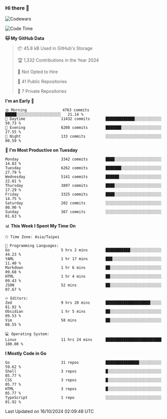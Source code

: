 ### Hi there 👋

![Codewars](https://www.codewars.com/users/omegaatt36/badges/small)

<!--START_SECTION:waka-->
![Code Time](http://img.shields.io/badge/Code%20Time-2%2C849%20hrs%2057%20mins-blue)

**🐱 My GitHub Data** 

> 📦 45.8 kB Used in GitHub's Storage 
 > 
> 🏆 1,332 Contributions in the Year 2024
 > 
> 🚫 Not Opted to Hire
 > 
> 📜 41 Public Repositories 
 > 
> 🔑 7 Private Repositories 
 > 
**I'm an Early 🐤** 

```text
🌞 Morning                4763 commits        █████░░░░░░░░░░░░░░░░░░░░   21.14 % 
🌆 Daytime                11432 commits       █████████████░░░░░░░░░░░░   50.73 % 
🌃 Evening                6208 commits        ███████░░░░░░░░░░░░░░░░░░   27.55 % 
🌙 Night                  133 commits         ░░░░░░░░░░░░░░░░░░░░░░░░░   00.59 % 
```
📅 **I'm Most Productive on Tuesday** 

```text
Monday                   3342 commits        ████░░░░░░░░░░░░░░░░░░░░░   14.83 % 
Tuesday                  6262 commits        ███████░░░░░░░░░░░░░░░░░░   27.79 % 
Wednesday                5141 commits        ██████░░░░░░░░░░░░░░░░░░░   22.81 % 
Thursday                 3897 commits        ████░░░░░░░░░░░░░░░░░░░░░   17.29 % 
Friday                   3325 commits        ████░░░░░░░░░░░░░░░░░░░░░   14.75 % 
Saturday                 202 commits         ░░░░░░░░░░░░░░░░░░░░░░░░░   00.90 % 
Sunday                   367 commits         ░░░░░░░░░░░░░░░░░░░░░░░░░   01.63 % 
```


📊 **This Week I Spent My Time On** 

```text
🕑︎ Time Zone: Asia/Taipei

💬 Programming Languages: 
Go                       5 hrs 2 mins        ███████████░░░░░░░░░░░░░░   44.23 % 
YAML                     1 hr 17 mins        ███░░░░░░░░░░░░░░░░░░░░░░   11.40 % 
Markdown                 1 hr 6 mins         ██░░░░░░░░░░░░░░░░░░░░░░░   09.68 % 
HTML                     1 hr 4 mins         ██░░░░░░░░░░░░░░░░░░░░░░░   09.43 % 
JSON                     52 mins             ██░░░░░░░░░░░░░░░░░░░░░░░   07.67 % 

🔥 Editors: 
Zed                      9 hrs 20 mins       ████████████████████░░░░░   81.92 % 
Obsidian                 1 hr 5 mins         ██░░░░░░░░░░░░░░░░░░░░░░░   09.53 % 
Vim                      58 mins             ██░░░░░░░░░░░░░░░░░░░░░░░   08.55 % 

💻 Operating System: 
Linux                    11 hrs 24 mins      █████████████████████████   100.00 % 
```

**I Mostly Code in Go** 

```text
Go                       31 repos            ███████████████░░░░░░░░░░   59.62 % 
Shell                    3 repos             █░░░░░░░░░░░░░░░░░░░░░░░░   05.77 % 
CSS                      3 repos             █░░░░░░░░░░░░░░░░░░░░░░░░   05.77 % 
HTML                     3 repos             █░░░░░░░░░░░░░░░░░░░░░░░░   05.77 % 
TypeScript               1 repo              ░░░░░░░░░░░░░░░░░░░░░░░░░   01.92 % 
```




 Last Updated on 16/10/2024 02:09:48 UTC
<!--END_SECTION:waka-->

<!--
**omegaatt36/omegaatt36** is a ✨ _special_ ✨ repository because its `README.md` (this file) appears on your GitHub profile.

Here are some ideas to get you started:

- 🔭 I’m currently working on ...
- 🌱 I’m currently learning ...
- 👯 I’m looking to collaborate on ...
- 🤔 I’m looking for help with ...
- 💬 Ask me about ...
- 📫 How to reach me: ...
- 😄 Pronouns: ...
- ⚡ Fun fact: ...
-->
